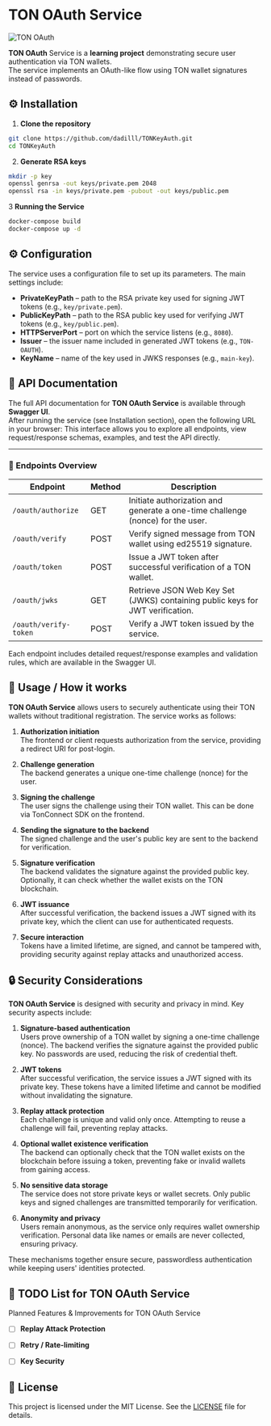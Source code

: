 # TON OAuth Service

![TON OAuth](https://img.shields.io/badge/TON-OAuth-blue)

**TON OAuth** Service is a **learning project** demonstrating secure user authentication via TON wallets.  
The service implements an OAuth-like flow using TON wallet signatures instead of passwords.  

## ⚙️ Installation

1. **Clone the repository**
```bash
git clone https://github.com/dadilll/TONKeyAuth.git
cd TONKeyAuth
```
2. **Generate RSA keys**
```bash
mkdir -p key
openssl genrsa -out keys/private.pem 2048
openssl rsa -in keys/private.pem -pubout -out keys/public.pem
```
3 **Running the Service**
```bash
docker-compose build
docker-compose up -d
```

## ⚙️ Configuration

The service uses a configuration file to set up its parameters. The main settings include:

- **PrivateKeyPath** – path to the RSA private key used for signing JWT tokens (e.g., `key/private.pem`).  
- **PublicKeyPath** – path to the RSA public key used for verifying JWT tokens (e.g., `key/public.pem`).  
- **HTTPServerPort** – port on which the service listens (e.g., `8080`).  
- **Issuer** – the issuer name included in generated JWT tokens (e.g., `TON-OAUTH`).  
- **KeyName** – name of the key used in JWKS responses (e.g., `main-key`).  

## 📄 API Documentation 

The full API documentation for **TON OAuth Service** is available through **Swagger UI**.  
After running the service (see Installation section), open the following URL in your browser:
This interface allows you to explore all endpoints, view request/response schemas, examples, and test the API directly.

---

### 🔹 Endpoints Overview

| Endpoint | Method | Description |
|----------|--------|-------------|
| `/oauth/authorize` | GET | Initiate authorization and generate a one-time challenge (nonce) for the user. |
| `/oauth/verify` | POST | Verify signed message from TON wallet using ed25519 signature. |
| `/oauth/token` | POST | Issue a JWT token after successful verification of a TON wallet. |
| `/oauth/jwks` | GET | Retrieve JSON Web Key Set (JWKS) containing public keys for JWT verification. |
| `/oauth/verify-token` | POST | Verify a JWT token issued by the service. |

 Each endpoint includes detailed request/response examples and validation rules, which are available in the Swagger UI.

## 🚀 Usage / How it works

**TON OAuth Service** allows users to securely authenticate using their TON wallets without traditional registration. The service works as follows:

1. **Authorization initiation**  
   The frontend or client requests authorization from the service, providing a redirect URI for post-login.

2. **Challenge generation**  
   The backend generates a unique one-time challenge (nonce) for the user.

3. **Signing the challenge**  
   The user signs the challenge using their TON wallet. This can be done via TonConnect SDK on the frontend.

4. **Sending the signature to the backend**  
   The signed challenge and the user's public key are sent to the backend for verification.

5. **Signature verification**  
   The backend validates the signature against the provided public key. Optionally, it can check whether the wallet exists on the TON blockchain.

6. **JWT issuance**  
   After successful verification, the backend issues a JWT signed with its private key, which the client can use for authenticated requests.

7. **Secure interaction**  
   Tokens have a limited lifetime, are signed, and cannot be tampered with, providing security against replay attacks and unauthorized access.

## 🔒 Security Considerations

**TON OAuth Service** is designed with security and privacy in mind. Key security aspects include:

1. **Signature-based authentication**  
   Users prove ownership of a TON wallet by signing a one-time challenge (nonce). The backend verifies the signature against the provided public key. No passwords are used, reducing the risk of credential theft.

2. **JWT tokens**  
   After successful verification, the service issues a JWT signed with its private key. These tokens have a limited lifetime and cannot be modified without invalidating the signature.

3. **Replay attack protection**  
   Each challenge is unique and valid only once. Attempting to reuse a challenge will fail, preventing replay attacks.

4. **Optional wallet existence verification**  
   The backend can optionally check that the TON wallet exists on the blockchain before issuing a token, preventing fake or invalid wallets from gaining access.

5. **No sensitive data storage**  
   The service does not store private keys or wallet secrets. Only public keys and signed challenges are transmitted temporarily for verification.

6. **Anonymity and privacy**  
   Users remain anonymous, as the service only requires wallet ownership verification. Personal data like names or emails are never collected, ensuring privacy.

These mechanisms together ensure secure, passwordless authentication while keeping users' identities protected.


## 📝 TODO List for TON OAuth Service 

Planned Features & Improvements for TON OAuth Service

- [ ] **Replay Attack Protection**
- [ ] **Retry / Rate-limiting**
- [ ] **Key Security**


## 📝 License

This project is licensed under the MIT License. See the [LICENSE](LICENSE) file for details.
